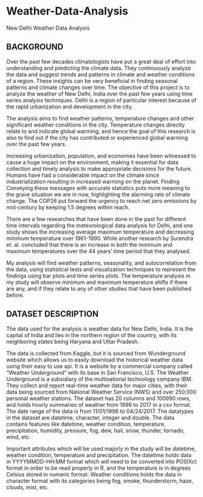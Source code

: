 # Weather-Data-Analysis
New Delhi Weather Data Analysis

## BACKGROUND
Over the past few decades climatologists have put a great deal of effort into understanding and predicting the climate data. They continuously analyze the data and suggest trends and patterns in climate and weather conditions of a region. These insights can be very beneficial in finding seasonal patterns and climate changes over time. The objective of this project is to analyze the weather of New Delhi, India over the past few years using time series analysis techniques. Delhi is a region of particular interest because of the rapid urbanization and development in the city. 

The analysis aims to find weather patterns, temperature changes and other significant weather conditions in the city. Temperature changes directly relate to and indicate global warming, and hence the goal of this research is also to find out if the city has contributed or experienced global warming over the past few years. 

Increasing urbanization, population, and economies have been witnessed to cause a huge impact on the environment, making it essential for data collection and timely analysis to make appropriate decisions for the future. Humans have had a considerable impact on the climate since industrialization resulting in increased warming on the planet. Finding Conveying these messages with accurate statistics puts more meaning to the grave situation we are in now, highlighting the alarming rate of climate change. The COP26 put forward the urgency to reach net zero emissions by mid-century by keeping 1.5 degrees within reach.

There are a few researches that have been done in the past for different time intervals regarding the meteorological data analysis for Delhi, and one study shows the increasing average maximum temperature and decreasing minimum temperature over 1961-1990. 
While another research by Surendra et. al. concluded that there is an increase in both the minimum and maximum temperatures over the 44 years’ time period that they analysed. 

My analysis will find weather patterns, seasonality, and autocorrelation from the data, using statistical tests and visualization techniques to represent the findings using bar plots and time series plots. The temperature analysis in my study will observe minimum and maximum temperature shifts if there are any, and if they relate to any of other studies that have been published before.


## DATASET DESCRIPTION

The data used for the analysis is weather data for New Delhi, India. It is the capital of India and lies in the northern region of the country, with its neighboring states being Haryana and Uttar Pradesh. 

The data is collected from Kaggle, but it is sourced from Wunderground website which allows us to easily download the historical weather data using their easy to use api. It is a website by a commercial company called “Weather Underground” with its base in San Francisco, U.S. The Weather Underground is a subsidiary of the multinational technology company IBM. They collect and report real-time weather data for major cities, with their data being sourced from National Weather Service (NWS) and over 250,000 personal weather stations. 
The dataset has 20 columns and 100990 rows, and holds hourly summaries of weather from 1996 to 2017 in a csv format. The date range of the data is from 11/01/1996 to 04/24/2017. The datatypes in the dataset are datetime, character, integer and double. 
The data contains features like datetime, weather condition, temperature, precipitation, humidity, pressure, fog, dew, hail, snow, thunder, tornado, wind, etc. 

Important attributes which will be used majorly in the study will be datetime, weather condition, temperature and precipitation. The datetime holds data in YYYYMMDD-HH:MM format which will need to be converted into POSIXct format in order to be read properly in R, and the temperature is in degrees Celsius stored in numeric format. Weather conditions holds the data in character format with its categories being fog, smoke, thunderstorm, haze, clouds, mist, etc. 
